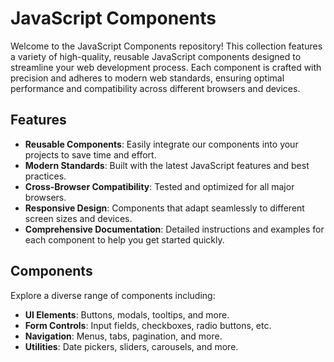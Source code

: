 # JavaScript Components

Welcome to the JavaScript Components repository! This collection features a variety of high-quality, reusable JavaScript components designed to streamline your web development process. Each component is crafted with precision and adheres to modern web standards, ensuring optimal performance and compatibility across different browsers and devices.

## Features

- **Reusable Components**: Easily integrate our components into your projects to save time and effort.
- **Modern Standards**: Built with the latest JavaScript features and best practices.
- **Cross-Browser Compatibility**: Tested and optimized for all major browsers.
- **Responsive Design**: Components that adapt seamlessly to different screen sizes and devices.
- **Comprehensive Documentation**: Detailed instructions and examples for each component to help you get started quickly.

## Components

Explore a diverse range of components including:

- **UI Elements**: Buttons, modals, tooltips, and more.
- **Form Controls**: Input fields, checkboxes, radio buttons, etc.
- **Navigation**: Menus, tabs, pagination, and more.
- **Utilities**: Date pickers, sliders, carousels, and more. 
